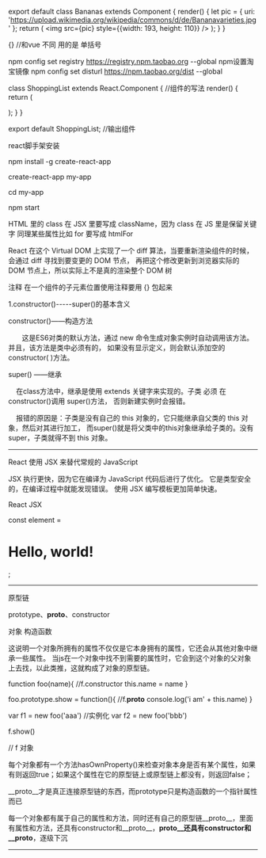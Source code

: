 export default class Bananas extends Component {
  render() {
    let pic = {
      uri: 'https://upload.wikimedia.org/wikipedia/commons/d/de/Bananavarieties.jpg'
    };
    return (
      <img src={pic} style={{width: 193, height: 110}} />
    );
  }
}


{}     //和vue 不同  用的是 单括号


npm config set registry https://registry.npm.taobao.org --global       npm设置淘宝镜像
npm config set disturl https://npm.taobao.org/dist --global


class ShoppingList extends React.Component {              //组件的写法
    render() {
        return (
        <div className="shopping-list">
        </div>
        );
    }
}

export default ShoppingList;    //输出组件


react脚手架安装

npm install -g create-react-app

create-react-app my-app

cd my-app

npm start



HTML 里的 class 在 JSX 里要写成 className，因为 class 在 JS 里是保留关键字
同理某些属性比如 for 要写成 htmlFor

React 在这个 Virtual DOM 上实现了一个 diff 算法，当要重新渲染组件的时候，会通过 diff 寻找到要变更的 DOM 节点，
再把这个修改更新到浏览器实际的 DOM 节点上，所以实际上不是真的渲染整个 DOM 树



注释 在一个组件的子元素位置使用注释要用 {} 包起来

1.constructor()-----super()的基本含义


constructor()——构造方法

       这是ES6对类的默认方法，通过 new 命令生成对象实例时自动调用该方法。并且，该方法是类中必须有的，
如果没有显示定义，则会默认添加空的constructor( )方法。


super() ——继承

    在class方法中，继承是使用 extends 关键字来实现的。子类 必须 在 constructor()调用 super()方法，
	否则新建实例时会报错。

    报错的原因是：子类是没有自己的 this 对象的，它只能继承自父类的 this 对象，然后对其进行加工，
而super()就是将父类中的this对象继承给子类的。没有 super，子类就得不到 this 对象。


-------------------------------------------------------------

React 使用 JSX 来替代常规的 JavaScript

JSX 执行更快，因为它在编译为 JavaScript 代码后进行了优化。
它是类型安全的，在编译过程中就能发现错误。
使用 JSX 编写模板更加简单快速。


React JSX


const element = <h1>Hello, world!</h1>;


--------------------------------------------



原型链

prototype、__proto__、constructor


对象   构造函数


这说明一个对象所拥有的属性不仅仅是它本身拥有的属性，它还会从其他对象中继承一些属性。
当js在一个对象中找不到需要的属性时，它会到这个对象的父对象上去找，以此类推，这就构成了对象的原型链。



function foo(name){             //f.constructor
    this.name = name
}

foo.prototype.show = function(){				//f.__proto__
    console.log('i am' + this.name)
}

var f1 = new foo('aaa')         //实例化
var f2 = new foo('bbb')

f.show()


// f 对象



每个对象都有一个方法hasOwnProperty()来检查对象本身是否有某个属性，如果有则返回true；如果这个属性在它的原型链上或原型链上都没有，则返回false；



__proto__才是真正连接原型链的东西，而prototype只是构造函数的一个指针属性而已



每一个对象都有属于自己的属性和方法，同时还有自己的原型链__proto__，里面有属性和方法，还具有constructor和__proto__，__proto__还具有constructor和__proto__，逐级下沉


---------------------------------------------





















